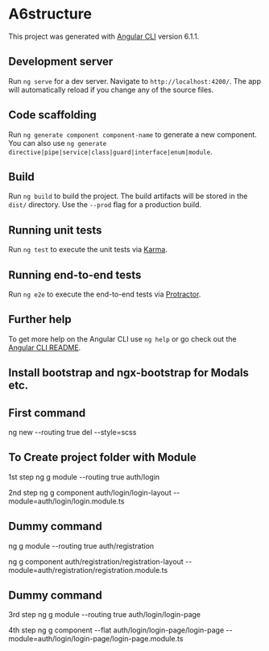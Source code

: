 # A6structure

This project was generated with [Angular CLI](https://github.com/angular/angular-cli) version 6.1.1.

## Development server

Run `ng serve` for a dev server. Navigate to `http://localhost:4200/`. The app will automatically reload if you change any of the source files.

## Code scaffolding

Run `ng generate component component-name` to generate a new component. You can also use `ng generate directive|pipe|service|class|guard|interface|enum|module`.

## Build

Run `ng build` to build the project. The build artifacts will be stored in the `dist/` directory. Use the `--prod` flag for a production build.

## Running unit tests

Run `ng test` to execute the unit tests via [Karma](https://karma-runner.github.io).

## Running end-to-end tests

Run `ng e2e` to execute the end-to-end tests via [Protractor](http://www.protractortest.org/).

## Further help

To get more help on the Angular CLI use `ng help` or go check out the [Angular CLI README](https://github.com/angular/angular-cli/blob/master/README.md).

## Install bootstrap and ngx-bootstrap for Modals etc.

## First command 
ng new --routing true del --style=scss

## To Create project folder with Module 

1st step
ng g module --routing true auth/login 

2nd step
ng g component auth/login/login-layout --module=auth/login/login.module.ts

## Dummy command
ng g module --routing true auth/registration 

ng g component auth/registration/registration-layout --module=auth/registration/registration.module.ts
## Dummy command

3rd step
ng g module --routing true auth/login/login-page 

4th step
ng g component --flat auth/login/login-page/login-page --module=auth/login/login-page/login-page.module.ts


